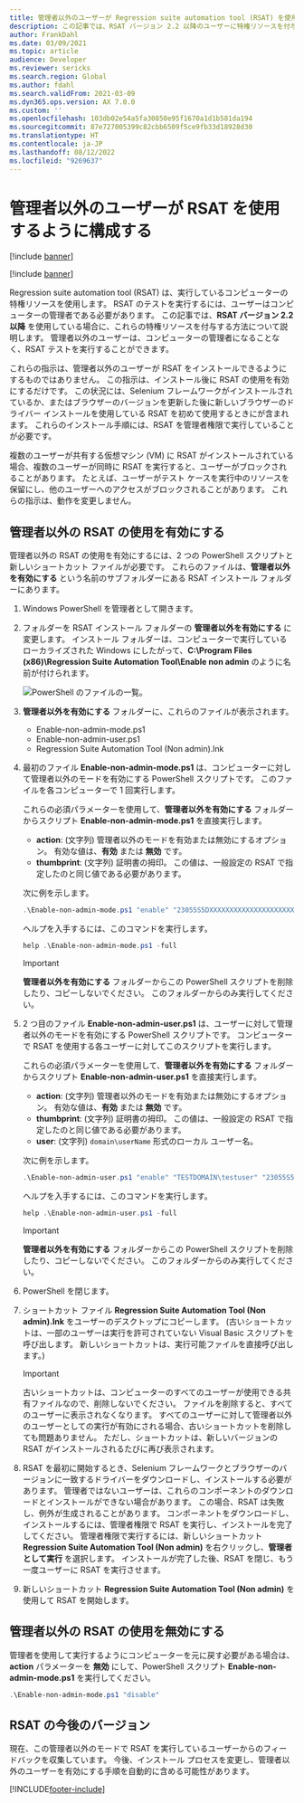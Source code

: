 ```yaml
---
title: 管理者以外のユーザーが Regression suite automation tool (RSAT) を使用するように構成する
description: この記事では、RSAT バージョン 2.2 以降のユーザーに特権リソースを付与する方法について説明します。
author: FrankDahl
ms.date: 03/09/2021
ms.topic: article
audience: Developer
ms.reviewer: sericks
ms.search.region: Global
ms.author: fdahl
ms.search.validFrom: 2021-03-09
ms.dyn365.ops.version: AX 7.0.0
ms.custom: ''
ms.openlocfilehash: 103db02e54a5fa30850e95f1670a1d1b581da194
ms.sourcegitcommit: 87e727005399c82cbb6509f5ce9fb33d18928d30
ms.translationtype: HT
ms.contentlocale: ja-JP
ms.lasthandoff: 08/12/2022
ms.locfileid: "9269637"
---
```

# <a name="configure-non-administrator-users-to-use-rsat"></a>管理者以外のユーザーが RSAT を使用するように構成する

[!include [banner](../../includes/banner.md)]

[!include [banner](../../includes/preview-banner.md)]

Regression suite automation tool (RSAT) は、実行しているコンピューターの特権リソースを使用します。 RSAT のテストを実行するには、ユーザーはコンピューターの管理者である必要があります。 この記事では、**RSAT バージョン 2.2 以降** を使用している場合に、これらの特権リソースを付与する方法について説明します。 管理者以外のユーザーは、コンピューターの管理者になることなく、RSAT テストを実行することができます。

これらの指示は、管理者以外のユーザーが RSAT をインストールできるようにするものではありません。 この指示は、インストール後に RSAT の使用を有効にするだけです。 この状況には、Selenium フレームワークがインストールされているか、またはブラウザーのバージョンを更新した後に新しいブラウザーのドライバー インストールを使用している RSAT を初めて使用するときにが含まれます。 これらのインストール手順には、RSAT を管理者権限で実行していることが必要です。

複数のユーザーが共有する仮想マシン (VM) に RSAT がインストールされている場合、複数のユーザーが同時に RSAT を実行すると、ユーザーがブロックされることがあります。 たとえば、ユーザーがテスト ケースを実行中のリソースを保留にし、他のユーザーへのアクセスがブロックされることがあります。 これらの指示は、動作を変更しません。

## <a name="enable-non-administrator-rsat-use"></a>管理者以外の RSAT の使用を有効にする

管理者以外の RSAT の使用を有効にするには、2 つの PowerShell スクリプトと新しいショートカット ファイルが必要です。 これらのファイルは、**管理者以外を有効にする** という名前のサブフォルダーにある RSAT インストール フォルダーにあります。

1. Windows PowerShell を管理者として開きます。
2. フォルダーを RSAT インストール フォルダーの **管理者以外を有効にする** に変更します。 インストール フォルダーは、コンピューターで実行しているローカライズされた Windows にしたがって、**C:\Program Files (x86)\Regression Suite Automation Tool\Enable non admin** のように名前が付けられます。

    ![PowerShell のファイルの一覧。](media/config-file-list.png)

3. **管理者以外を有効にする** フォルダーに、これらのファイルが表示されます。

    + Enable-non-admin-mode.ps1
    + Enable-non-admin-user.ps1
    + Regression Suite Automation Tool (Non admin).lnk

4. 最初のファイル **Enable-non-admin-mode.ps1** は、コンピューターに対して管理者以外のモードを有効にする PowerShell スクリプトです。 このファイルを各コンピューターで 1 回実行します。

    これらの必須パラメーターを使用して、**管理者以外を有効にする** フォルダーからスクリプト **Enable-non-admin-mode.ps1** を直接実行します。

    + **action**: (文字列) 管理者以外のモードを有効または無効にするオプション。 有効な値は、**有効** または **無効** です。
    + **thumbprint**: (文字列) 証明書の拇印。 この値は、一般設定の RSAT で指定したのと同じ値である必要があります。

    次に例を示します。

    ```powershell
    .\Enable-non-admin-mode.ps1 "enable" "23055S5DXXXXXXXXXXXXXXXXXXXXXX"
    ```

    ヘルプを入手するには、このコマンドを実行します。

    ```powershell
    help .\Enable-non-admin-mode.ps1 -full
    ```

    > [!IMPORTANT]
    > **管理者以外を有効にする** フォルダーからこの PowerShell スクリプトを削除したり、コピーしないでください。 このフォルダーからのみ実行してください。

5. 2 つ目のファイル **Enable-non-admin-user.ps1** は、ユーザーに対して管理者以外のモードを有効にする PowerShell スクリプトです。 コンピューターで RSAT を使用する各ユーザーに対してこのスクリプトを実行します。

    これらの必須パラメーターを使用して、**管理者以外を有効にする** フォルダーからスクリプト **Enable-non-admin-user.ps1** を直接実行します。

    + **action**: (文字列) 管理者以外のモードを有効または無効にするオプション。 有効な値は、**有効** または **無効** です。
    + **thumbprint**: (文字列) 証明書の拇印。 この値は、一般設定の RSAT で指定したのと同じ値である必要があります。
    + **user**: (文字列) `domain\userName` 形式のローカル ユーザー名。

    次に例を示します。

    ```powershell
    .\Enable-non-admin-user.ps1 "enable" "TESTDOMAIN\testuser" "23055S5DXXXXXXXXXXXXXXXXXXXXXX"
    ```

    ヘルプを入手するには、このコマンドを実行します。

    ```powershell
    help .\Enable-non-admin-user.ps1 -full
    ```

    > [!IMPORTANT]
    > **管理者以外を有効にする** フォルダーからこの PowerShell スクリプトを削除したり、コピーしないでください。 このフォルダーからのみ実行してください。

6. PowerShell を閉じます。

7. ショートカット ファイル **Regression Suite Automation Tool (Non admin).lnk** をユーザーのデスクトップにコピーします。 (古いショートカットは、一部のユーザーは実行を許可されていない Visual Basic スクリプトを呼び出します。 新しいショートカットは、実行可能ファイルを直接呼び出します。)

    > [!IMPORTANT]
    > 古いショートカットは、コンピューターのすべてのユーザーが使用できる共有ファイルなので、削除しないでください。 ファイルを削除すると、すべてのユーザーに表示されなくなります。 すべてのユーザーに対して管理者以外のユーザーとしての実行が有効にされる場合、古いショートカットを削除しても問題ありません。 ただし、ショートカットは、新しいバージョンの RSAT がインストールされるたびに再び表示されます。

8. RSAT を最初に開始するとき、Selenium フレームワークとブラウザーのバージョンに一致するドライバーをダウンロードし、インストールする必要があります。 管理者ではないユーザーは、これらのコンポーネントのダウンロードとインストールができない場合があります。 この場合、RSAT は失敗し、例外が生成されることがあります。 コンポーネントをダウンロードし、インストールするには、管理者権限で RSAT を実行し、インストールを完了してください。 管理者権限で実行するには、新しいショートカット **Regression Suite Automation Tool (Non admin)** を右クリックし、**管理者として実行** を選択します。 インストールが完了した後、RSAT を閉じ、もう一度ユーザーに RSAT を実行させます。

9. 新しいショートカット **Regression Suite Automation Tool (Non admin)** を使用して RSAT を開始します。

## <a name="disable-non-administrator-rsat-use"></a>管理者以外の RSAT の使用を無効にする

管理者を使用して実行するようにコンピューターを元に戻す必要がある場合は、**action** パラメーターを **無効** にして、PowerShell スクリプト **Enable-non-admin-mode.ps1** を実行してください。

```powershell
.\Enable-non-admin-mode.ps1 "disable"
```

## <a name="future-versions-of-rsat"></a>RSAT の今後のバージョン

現在、この管理者以外のモードで RSAT を実行しているユーザーからのフィードバックを収集しています。 今後、インストール プロセスを変更し、管理者以外のユーザーを有効にする手順を自動的に含める可能性があります。

[!INCLUDE[footer-include](../../../../includes/footer-banner.md)]
